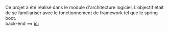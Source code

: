 Ce projet à été  réalisé dans le module d'architecture logiciel. L’objectif était de se familiariser avec le fonctionnement de framework tel que le spring boot.<br/>
back-end ==> [ici](https://github.com/Boubacar-Diarra/covoiturage-backend)
